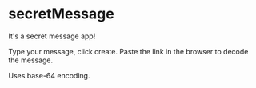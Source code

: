# secretMessage

It's a secret message app!

Type your message, click create.
Paste the link in the browser to decode the message.

Uses base-64 encoding.
